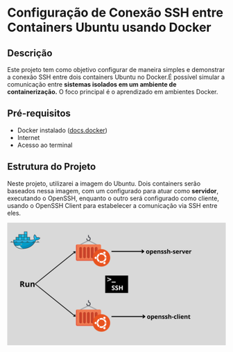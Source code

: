 # Configuração de Conexão SSH entre Containers Ubuntu usando Docker

## Descrição
Este projeto tem como objetivo configurar de maneira simples e demonstrar a conexão SSH entre dois containers Ubuntu no Docker.É possível simular a comunicação entre **sistemas isolados em um ambiente de containerização.** O foco principal é o aprendizado em ambientes Docker.
 
## Pré-requisitos
- Docker instalado ([docs.docker](https://docs.docker.com/get-docker/))
- Internet
- Acesso ao terminal

## Estrutura do Projeto
Neste projeto, utilizarei a imagem do Ubuntu. Dois containers serão baseados nessa imagem, com um configurado para atuar como **servidor**, executando o OpenSSH, enquanto o outro será configurado como cliente, usando o OpenSSH Client para estabelecer a comunicação via SSH entre eles.

![Estrutura do Projeto](estrutura.png)


